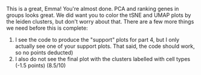 This is a great, Emma! You're almost done. PCA and ranking genes in groups looks great. We did want you to color the tSNE and UMAP plots by the leiden clusters, but don't worry about that. There are a few more things we need before this is complete:
1. I see the code to produce the "support" plots for part 4, but I only actually see one of your support plots. That said, the code should work, so no points deducted)
2. I also do not see the final plot with the clusters labelled with cell types (-1.5 points)
(8.5/10)
